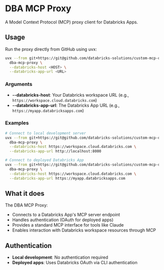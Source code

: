 # DBA MCP Proxy

A Model Context Protocol (MCP) proxy client for Databricks Apps.

## Usage

Run the proxy directly from GitHub using uvx:

```bash
uvx --from git+https://git@github.com/databricks-solutions/custom-mcp-databricks-app.git \
  dba-mcp-proxy \
  --databricks-host <HOST> \
  --databricks-app-url <URL>
```

### Arguments

- **--databricks-host**: Your Databricks workspace URL (e.g., `https://workspace.cloud.databricks.com`)
- **--databricks-app-url**: The Databricks App URL (e.g., `https://myapp.databricksapps.com`)

### Examples

```bash
# Connect to local development server
uvx --from git+https://git@github.com/databricks-solutions/custom-mcp-databricks-app.git \
  dba-mcp-proxy \
  --databricks-host https://workspace.cloud.databricks.com \
  --databricks-app-url http://localhost:8000

# Connect to deployed Databricks App
uvx --from git+https://git@github.com/databricks-solutions/custom-mcp-databricks-app.git \
  dba-mcp-proxy \
  --databricks-host https://workspace.cloud.databricks.com \
  --databricks-app-url https://myapp.databricksapps.com
```

## What it does

The DBA MCP Proxy:
- Connects to a Databricks App's MCP server endpoint
- Handles authentication (OAuth for deployed apps)
- Provides a standard MCP interface for tools like Claude
- Enables interaction with Databricks workspace resources through MCP

## Authentication

- **Local development**: No authentication required
- **Deployed apps**: Uses Databricks OAuth via CLI authentication